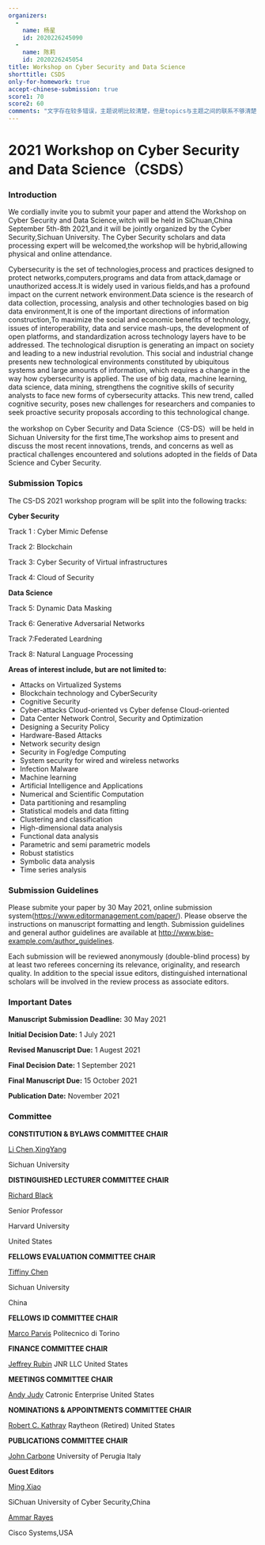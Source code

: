 ```yaml
---
organizers:
  -
    name: 杨星
    id: 2020226245090
  -
    name: 陈莉
    id: 2020226245054
title: Workshop on Cyber Security and Data Science
shorttitle: CSDS
only-for-homework: true
accept-chinese-submission: true
score1: 70
score2: 60
comments: "文字存在较多错误，主题说明比较清楚，但是topics与主题之间的联系不够清楚"
---
```


# 2021 Workshop on Cyber Security and Data Science（CSDS）

### Introduction

We cordially invite you to submit your paper and attend the Workshop on Cyber Security and Data Science,witch will be held in SiChuan,China September 5th-8th 2021,and it will be jointly organized by the Cyber Security,Sichuan University. The Cyber Security scholars and data processing expert will be welcomed,the workshop will be hybrid,allowing physical and online attendance.

Cybersecurity is the set of technologies,process and practices designed to protect networks,computers,programs and data from attack,damage or unauthorized access.It is widely used in various fields,and has a profound impact on the current network environment.Data science is the research of data collection, processing, analysis and other technologies based on big data environment,It is one of the important directions of information construction,To maximize the social and economic benefits of technology, issues of interoperability, data and service mash-ups, the development of open platforms, and standardization across technology layers have to be addressed. The technological disruption is generating an impact on society and leading to a new industrial revolution. This social and industrial change presents new technological environments constituted by ubiquitous systems and large amounts of information, which requires a change in the way how cybersecurity is applied. The use of big data, machine learning, data science, data mining, strengthens the cognitive skills of security analysts to face new forms of cybersecurity attacks. This new trend, called cognitive security, poses new challenges for researchers and companies to seek proactive security proposals according to this technological change.

the workshop on Cyber Security and Data Science（CS-DS）will be  held in Sichuan University for the first time,The workshop aims to present and discuss the most recent innovations, trends, and concerns as well as practical challenges encountered and solutions adopted in the fields of Data Science and Cyber Security.

### Submission Topics

The CS-DS 2021 workshop program will be split into the following tracks:

**Cyber Security**

Track 1 : Cyber Mimic Defense

Track 2: Blockchain

Track 3: Cyber Security of Virtual infrastructures

Track 4: Cloud of Security

**Data Science**

Track 5: Dynamic Data Masking

Track 6: Generative Adversarial Networks

Track 7:Federated Leardning

Track 8: Natural Language Processing

**Areas of interest include, but are not limited to:**

- Attacks on Virtualized Systems
- Blockchain technology and CyberSecurity
- Cognitive Security
- Cyber-attacks Cloud-oriented vs Cyber defense Cloud-oriented
- Data Center Network Control, Security and Optimization
- Designing a Security Policy
- Hardware-Based Attacks
- Network security design
- Security in Fog/edge Computing
- System security for wired and wireless networks
- Infection Malware
- Machine learning
- Artificial Intelligence and Applications
- Numerical and Scientific Computation
- Data partitioning and resampling
- Statistical models and data fitting
- Clustering and classification
- High-dimensional data analysis
- Functional data analysis
- Parametric and semi parametric models
- Robust statistics
- Symbolic data analysis
- Time series analysis

### Submission Guidelines

Please submite your paper by 30 May 2021, online submission system(https://www.editormanagement.com/paper/). Please observe the instructions on manuscript formatting and length. Submission guidelines and general author guidelines are available at http://www.bise-example.com/author_guidelines.

Each submission will be reviewed anonymously (double-blind process) by at least two referees concerning its relevance, originality, and research quality. In addition to the special issue editors, distinguished international scholars will be involved in the review process as associate editors.

### Important Dates

**Manuscript Submission Deadline:** 30 May 2021

**Initial Decision Date:** 1 July 2021

**Revised Manuscript Due:** 1 Augest 2021

**Final Decision Date:** 1 September 2021

**Final Manuscript Due:** 15 October 2021

**Publication Date:** November 2021

### Committee

**CONSTITUTION & BYLAWS COMMITTEE CHAIR**

<u>Li Chen,XingYang</u>

Sichuan University

**DISTINGUISHED LECTURER COMMITTEE CHAIR**

<u>Richard Black</u>

Senior Professor

Harvard University

United States

**FELLOWS EVALUATION COMMITTEE CHAIR**

<u>Tiffiny Chen</u>

Sichuan University

China

**FELLOWS ID COMMITTEE CHAIR**

<u>Marco Parvis</u>
Politecnico di Torino

**FINANCE COMMITTEE CHAIR**

<u>Jeffrey Rubin</u>
JNR LLC
United States

**MEETINGS COMMITTEE CHAIR**

<u>Andy Judy</u>
Catronic Enterprise
United States

**NOMINATIONS & APPOINTMENTS COMMITTEE CHAIR**

<u>Robert C. Kathray</u>
Raytheon (Retired)
United States

**PUBLICATIONS COMMITTEE CHAIR**

<u>John Carbone</u>
University of Perugia
Italy

**Guest Editors**

<u>Ming Xiao</u>

SiChuan University of Cyber Security,China

<u>Ammar Rayes</u>

Cisco Systems,USA
